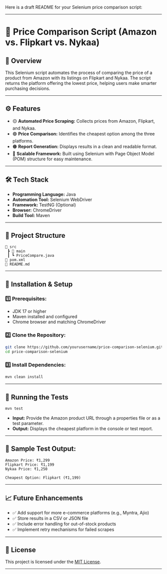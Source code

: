 Here is a draft README for your Selenium price comparison script:

---

# 🛒 Price Comparison Script (Amazon vs. Flipkart vs. Nykaa)

## 📌 Overview
This Selenium script automates the process of comparing the price of a product from Amazon with its listings on Flipkart and Nykaa. The script returns the platform offering the lowest price, helping users make smarter purchasing decisions.

---

## ⚙️ Features
- 🟡 **Automated Price Scraping:** Collects prices from Amazon, Flipkart, and Nykaa.  
- 🟢 **Price Comparison:** Identifies the cheapest option among the three platforms.  
- 🟠 **Report Generation:** Displays results in a clean and readable format.  
- 🔵 **Scalable Framework:** Built using Selenium with Page Object Model (POM) structure for easy maintenance.  

---

## 🛠️ Tech Stack
- **Programming Language:** Java  
- **Automation Tool:** Selenium WebDriver  
- **Framework:** TestNG (Optional)  
- **Browser:** ChromeDriver  
- **Build Tool:** Maven  

---

## 📂 Project Structure
```
📁 src
 ┣ 📂 main
 ┃ ┗ PriceCompare.java
📄 pom.xml
📄 README.md
```

---

## 🚀 Installation & Setup

### 1️⃣ Prerequisites:
- JDK 17 or higher  
- Maven installed and configured  
- Chrome browser and matching ChromeDriver  

### 2️⃣ Clone the Repository:
```bash
git clone https://github.com/yourusername/price-comparison-selenium.git
cd price-comparison-selenium
```

### 3️⃣ Install Dependencies:
```bash
mvn clean install
```

---

## 🧪 Running the Tests
```bash
mvn test
```

- **Input:** Provide the Amazon product URL through a properties file or as a test parameter.  
- **Output:** Displays the cheapest platform in the console or test report.  

---

## 📝 Sample Test Output:
```
Amazon Price: ₹1,299
Flipkart Price: ₹1,199
Nykaa Price: ₹1,250

Cheapest Option: Flipkart (₹1,199)
```

---

## 📈 Future Enhancements
- ✅ Add support for more e-commerce platforms (e.g., Myntra, Ajio)  
- ✅ Store results in a CSV or JSON file  
- ✅ Include error handling for out-of-stock products  
- ✅ Implement retry mechanisms for failed scrapes  

---

## 📄 License
This project is licensed under the [MIT License](LICENSE).

---
